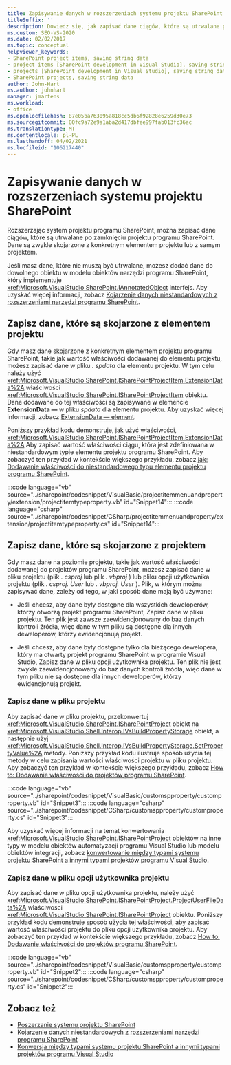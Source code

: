 ```yaml
---
title: Zapisywanie danych w rozszerzeniach systemu projektu SharePoint | Microsoft Docs
titleSuffix: ''
description: Dowiedz się, jak zapisać dane ciągów, które są utrwalane po zamknięciu projektu programu SharePoint, który zawiera rozszerzenie.
ms.custom: SEO-VS-2020
ms.date: 02/02/2017
ms.topic: conceptual
helpviewer_keywords:
- SharePoint project items, saving string data
- project items [SharePoint development in Visual Studio], saving string data
- projects [SharePoint development in Visual Studio], saving string data
- SharePoint projects, saving string data
author: John-Hart
ms.author: johnhart
manager: jmartens
ms.workload:
- office
ms.openlocfilehash: 87e05ba763095a818cc5db6f92828e6259d30e73
ms.sourcegitcommit: 80fc9a72e9a1aba2d417dbfee997fab013fc36ac
ms.translationtype: MT
ms.contentlocale: pl-PL
ms.lasthandoff: 04/02/2021
ms.locfileid: "106217440"
---
```

# <a name="save-data-in-extensions-of-the-sharepoint-project-system"></a>Zapisywanie danych w rozszerzeniach systemu projektu SharePoint
  Rozszerzając system projektu programu SharePoint, można zapisać dane ciągów, które są utrwalane po zamknięciu projektu programu SharePoint. Dane są zwykle skojarzone z konkretnym elementem projektu lub z samym projektem.

 Jeśli masz dane, które nie muszą być utrwalane, możesz dodać dane do dowolnego obiektu w modelu obiektów narzędzi programu SharePoint, który implementuje <xref:Microsoft.VisualStudio.SharePoint.IAnnotatedObject> interfejs. Aby uzyskać więcej informacji, zobacz [Kojarzenie danych niestandardowych z rozszerzeniami narzędzi programu SharePoint](../sharepoint/associating-custom-data-with-sharepoint-tools-extensions.md).

## <a name="save-data-that-is-associated-with-a-project-item"></a>Zapisz dane, które są skojarzone z elementem projektu
 Gdy masz dane skojarzone z konkretnym elementem projektu programu SharePoint, takie jak wartość właściwości dodawanej do elementu projektu, możesz zapisać dane w pliku *. spdata* dla elementu projektu. W tym celu należy użyć <xref:Microsoft.VisualStudio.SharePoint.ISharePointProjectItem.ExtensionData%2A> właściwości <xref:Microsoft.VisualStudio.SharePoint.ISharePointProjectItem> obiektu. Dane dodawane do tej właściwości są zapisywane w elemencie **ExtensionData —** w pliku *spdata* dla elementu projektu. Aby uzyskać więcej informacji, zobacz [ExtensionData — element](../sharepoint/extensiondata-element.md).

 Poniższy przykład kodu demonstruje, jak użyć właściwości, <xref:Microsoft.VisualStudio.SharePoint.ISharePointProjectItem.ExtensionData%2A> Aby zapisać wartość właściwości ciągu, która jest zdefiniowana w niestandardowym typie elementu projektu programu SharePoint. Aby zobaczyć ten przykład w kontekście większego przykładu, zobacz [jak: Dodawanie właściwości do niestandardowego typu elementu projektu programu SharePoint](../sharepoint/how-to-add-a-property-to-a-custom-sharepoint-project-item-type.md).

 :::code language="vb" source="../sharepoint/codesnippet/VisualBasic/projectitemmenuandproperty/extension/projectitemtypeproperty.vb" id="Snippet14":::
 :::code language="csharp" source="../sharepoint/codesnippet/CSharp/projectitemmenuandproperty/extension/projectitemtypeproperty.cs" id="Snippet14":::

## <a name="save-data-that-is-associated-with-a-project"></a>Zapisz dane, które są skojarzone z projektem
 Gdy masz dane na poziomie projektu, takie jak wartość właściwości dodawanej do projektów programu SharePoint, możesz zapisać dane w pliku projektu (plik *. csproj* lub plik *. vbproj* ) lub pliku opcji użytkownika projektu (plik *. csproj. User* lub *. vbproj. User* ). Plik, w którym można zapisywać dane, zależy od tego, w jaki sposób dane mają być używane:

- Jeśli chcesz, aby dane były dostępne dla wszystkich deweloperów, którzy otworzą projekt programu SharePoint, Zapisz dane w pliku projektu. Ten plik jest zawsze zaewidencjonowany do baz danych kontroli źródła, więc dane w tym pliku są dostępne dla innych deweloperów, którzy ewidencjonują projekt.

- Jeśli chcesz, aby dane były dostępne tylko dla bieżącego dewelopera, który ma otwarty projekt programu SharePoint w programie Visual Studio, Zapisz dane w pliku opcji użytkownika projektu. Ten plik nie jest zwykle zaewidencjonowany do baz danych kontroli źródła, więc dane w tym pliku nie są dostępne dla innych deweloperów, którzy ewidencjonują projekt.

### <a name="save-data-to-the-project-file"></a>Zapisz dane w pliku projektu
 Aby zapisać dane w pliku projektu, przekonwertuj <xref:Microsoft.VisualStudio.SharePoint.ISharePointProject> obiekt na <xref:Microsoft.VisualStudio.Shell.Interop.IVsBuildPropertyStorage> obiekt, a następnie użyj <xref:Microsoft.VisualStudio.Shell.Interop.IVsBuildPropertyStorage.SetPropertyValue%2A> metody. Poniższy przykład kodu ilustruje sposób użycia tej metody w celu zapisania wartości właściwości projektu w pliku projektu. Aby zobaczyć ten przykład w kontekście większego przykładu, zobacz [How to: Dodawanie właściwości do projektów programu SharePoint](../sharepoint/how-to-add-a-property-to-sharepoint-projects.md).

 :::code language="vb" source="../sharepoint/codesnippet/VisualBasic/customspproperty/customproperty.vb" id="Snippet3":::
 :::code language="csharp" source="../sharepoint/codesnippet/CSharp/customspproperty/customproperty.cs" id="Snippet3":::

 Aby uzyskać więcej informacji na temat konwertowania <xref:Microsoft.VisualStudio.SharePoint.ISharePointProject> obiektów na inne typy w modelu obiektów automatyzacji programu Visual Studio lub modelu obiektów integracji, zobacz [konwertowanie między typami systemu projektu SharePoint a innymi typami projektów programu Visual Studio](../sharepoint/converting-between-sharepoint-project-system-types-and-other-visual-studio-project-types.md).

### <a name="save-data-to-the-project-user-option-file"></a>Zapisz dane w pliku opcji użytkownika projektu
 Aby zapisać dane w pliku opcji użytkownika projektu, należy użyć <xref:Microsoft.VisualStudio.SharePoint.ISharePointProject.ProjectUserFileData%2A> właściwości <xref:Microsoft.VisualStudio.SharePoint.ISharePointProject> obiektu. Poniższy przykład kodu demonstruje sposób użycia tej właściwości, aby zapisać wartość właściwości projektu do pliku opcji użytkownika projektu. Aby zobaczyć ten przykład w kontekście większego przykładu, zobacz [How to: Dodawanie właściwości do projektów programu SharePoint](../sharepoint/how-to-add-a-property-to-sharepoint-projects.md).

 :::code language="vb" source="../sharepoint/codesnippet/VisualBasic/customspproperty/customproperty.vb" id="Snippet2":::
 :::code language="csharp" source="../sharepoint/codesnippet/CSharp/customspproperty/customproperty.cs" id="Snippet2":::

## <a name="see-also"></a>Zobacz też
- [Poszerzanie systemu projektu SharePoint](../sharepoint/extending-the-sharepoint-project-system.md)
- [Kojarzenie danych niestandardowych z rozszerzeniami narzędzi programu SharePoint](../sharepoint/associating-custom-data-with-sharepoint-tools-extensions.md)
- [Konwersja między typami systemu projektu SharePoint a innymi typami projektów programu Visual Studio](../sharepoint/converting-between-sharepoint-project-system-types-and-other-visual-studio-project-types.md)
